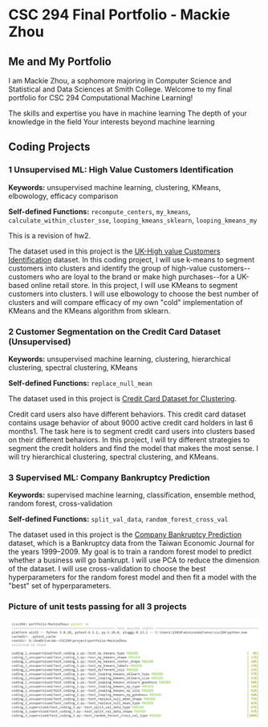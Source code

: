 # CSC 294 Final Portfolio - Mackie Zhou



## Me and My Portfolio

I am Mackie Zhou, a sophomore majoring in Computer Science and Statistical and Data Sciences at Smith College. Welcome to my final portfolio for CSC 294 Computational Machine Learning!


The skills and expertise you have in machine learning
The depth of your knowledge in the field
Your interests beyond machine learning 




## Coding Projects

### 1 Unsupervised ML: High Value Customers Identification

**Keywords:**
unsupervised machine learning, clustering, KMeans, elbowology, efficacy comparison

**Self-defined Functions:** `recompute_centers`, `my_kmeans`, `calculate_within_cluster_sse`, `looping_kmeans_sklearn`, `looping_kmeans_my`

This is a revision of hw2.

The dataset used in this project is the [UK-High value Customers Identification](https://www.kaggle.com/vik2012kvs/high-value-customers-identification) dataset. In this coding project, I will use k-means to segment customers into clusters and identify the group of high-value customers--customers who are loyal to the brand or make high purchases--for a UK-based online retail store. In this project, I will use KMeans to segment customers into clusters. I will use elbowology to choose the best number of clusters and will compare efficacy of my own "cold" implementation of KMeans and the KMeans algorithm from sklearn.




### 2 Customer Segmentation on the Credit Card Dataset (Unsupervised)

**Keywords:** unsupervised machine learning, clustering, hierarchical clustering, spectral clustering, KMeans

**Self-defined Functions:** `replace_null_mean`

The dataset used in this project is [Credit Card Dataset for Clustering](https://www.kaggle.com/arjunbhasin2013/ccdata).

Credit card users also have different behaviors. This credit card dataset contains usage behavior of about 9000 active credit card holders in last 6 months1. The task here is to segment credit card users into clusters based on their different behaviors. In this project, I will try different strategies to segment the credit holders and find the model that makes the most sense. I will try hierarchical clustering, spectral clustering, and KMeans.




### 3 Supervised ML: Company Bankruptcy Prediction

**Keywords:**
supervised machine learning, classification, ensemble method, random forest, cross-validation

**Self-defined Functions:** `split_val_data`, `random_forest_cross_val`

The dataset used in this project is the [Company Bankruptcy Prediction](https://www.kaggle.com/fedesoriano/company-bankruptcy-prediction) dataset, which is a Bankruptcy data from the Taiwan Economic Journal for the years 1999–2009. My goal is to train a random forest model to predict whether a business will go bankrupt. I will use PCA to reduce the dimension of the dataset. I will use cross-validation to choose the best hyperparameters for the random forest model and then fit a model with the "best" set of hyperparameters.

### Picture of unit tests passing for all 3 projects

<img src="tests_passing.png" alt="preview of the dataset" width="900"/>